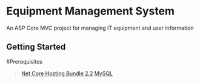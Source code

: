 # Equipment Management System

An ASP Core MVC project for managing IT equipment and user information

## Getting Started

#Prerequisites

> [Net Core Hosting Bundle 2.2](https://dotnet.microsoft.com/download/dotnet-core/2.2)
> [MySQL](https://dev.mysql.com/downloads/installer/)
